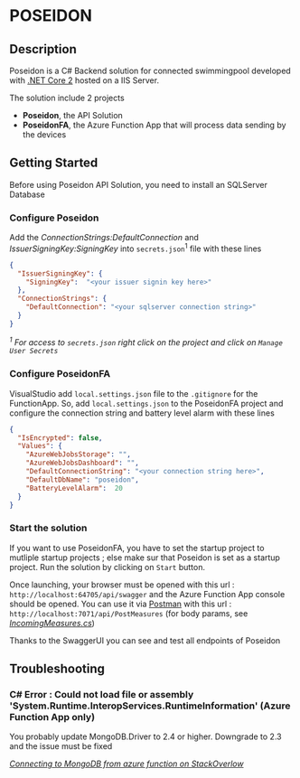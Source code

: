 ﻿# POSEIDON

## Description
Poseidon is a C# Backend solution for connected swimmingpool developed with [.NET Core 2](https://github.com/dotnet/core/blob/master/release-notes/download-archives/2.0.0-download.md) hosted on a IIS Server.

The solution include 2 projects
* **Poseidon**, the API Solution
* **PoseidonFA**, the Azure Function App that will process data sending by the devices


## Getting Started
Before using Poseidon API Solution, you need to install an SQLServer Database

### Configure Poseidon
Add the *ConnectionStrings:DefaultConnection* and *IssuerSigningKey:SigningKey* into `secrets.json`<sup>1</sup> file with these lines
```json
{
  "IssuerSigningKey": {
    "SigningKey":  "<your issuer signin key here>"
  },
  "ConnectionStrings": {
    "DefaultConnection": "<your sqlserver connection string>"
  }
}
```
*<sup>1</sup> For access to `secrets.json` right click on the project and click on `Manage User Secrets`*

### Configure PoseidonFA
VisualStudio add `local.settings.json` file to the `.gitignore` for the FunctionApp. So, add `local.settings.json` to the PoseidonFA project and configure the connection string and battery level alarm with these lines
```json
{
  "IsEncrypted": false,
  "Values": {
    "AzureWebJobsStorage": "",
    "AzureWebJobsDashboard": "",
    "DefaultConnectionString": "<your connection string here>",
    "DefaultDbName": "poseidon",
    "BatteryLevelAlarm":  20
  }
}
```

### Start the solution
If you want to use PoseidonFA, you have to set the startup project to mutliple startup projects ; else make sur that Poseidon is set as a startup project. Run the solution by clicking on `Start` button. 

Once launching, your browser must be opened with this url : `http://localhost:64705/api/swagger` and the Azure Function App console should be opened. You can use it via [Postman](https://www.getpostman.com/) with this url : `http://localhost:7071/api/PostMeasures` (for body params, see *[IncomingMeasures.cs](PoseidonFA/Payload/IncomingMeasures.cs)*)

Thanks to the SwaggerUI you can see and test all endpoints of Poseidon


## Troubleshooting
### C# Error : Could not load file or assembly 'System.Runtime.InteropServices.RuntimeInformation' (Azure Function App only)
You probably update MongoDB.Driver to 2.4 or higher. Downgrade to 2.3 and the issue must be fixed

*[Connecting to MongoDB from azure function
 on StackOverlow](https://stackoverflow.com/questions/42045678/connecting-to-mongodb-from-azure-function)*